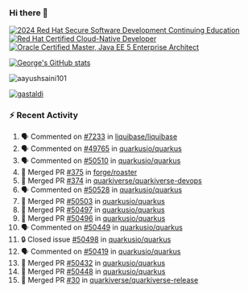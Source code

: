 ### Hi there 👋

<!--START_SECTION:badges-->
[![2024 Red Hat Secure Software Development Continuing Education](https://images.credly.com/size/110x110/images/36a76b78-c5bf-45cf-ac2c-48c3825260c7/blob)](http://www.credly.com/badges/c86e9a17-d2c3-4554-b890-7d0521710eb6 "2024 Red Hat Secure Software Development Continuing Education")
[![Red Hat Certified Cloud-Native Developer](https://images.credly.com/size/110x110/images/12ef4e4e-3d8d-4caf-9ab1-858c5bcb9619/image.png)](http://www.credly.com/badges/b6402e31-0894-48e6-b488-e2e551dcc809 "Red Hat Certified Cloud-Native Developer")
[![Oracle Certified Master, Java EE 5 Enterprise Architect](https://images.credly.com/size/110x110/images/1fa3549c-674c-4779-b3d6-d7d64eac2c23/Oracle-Certification-badge_OC-Master.png)](http://www.credly.com/badges/2565574e-b81d-410e-ab7d-24666ddcbe00 "Oracle Certified Master, Java EE 5 Enterprise Architect")
<!--END_SECTION:badges-->

[![George's GitHub stats](https://github-readme-stats.vercel.app/api?username=gastaldi&show=reviews,prs_merged&hide=contribs,prs&theme=transparent&show_icons=true)](https://github.com/anuraghazra/github-readme-stats)

<p align="left"> <img src="https://komarev.com/ghpvc/?username=gastaldi&label=Profile%20views&color=0e75b6&style=for-the-badge" alt="aayushsaini101" /> </p>

<p align="left"> <a href="https://github.com/ryo-ma/github-profile-trophy"><img src="https://github-profile-trophy.vercel.app/?username=gastaldi" alt="gastaldi" /></a> </p>

### :zap: Recent Activity

<!--START_SECTION:activity-->
1. 🗣 Commented on [#7233](https://github.com/liquibase/liquibase/pull/7233#issuecomment-3398384273) in [liquibase/liquibase](https://github.com/liquibase/liquibase)
2. 🗣 Commented on [#49765](https://github.com/quarkusio/quarkus/issues/49765#issuecomment-3398374038) in [quarkusio/quarkus](https://github.com/quarkusio/quarkus)
3. 🗣 Commented on [#50510](https://github.com/quarkusio/quarkus/pull/50510#issuecomment-3398277227) in [quarkusio/quarkus](https://github.com/quarkusio/quarkus)
4. 🎉 Merged PR [#375](https://github.com/forge/roaster/pull/375) in [forge/roaster](https://github.com/forge/roaster)
5. 🎉 Merged PR [#374](https://github.com/quarkiverse/quarkiverse-devops/pull/374) in [quarkiverse/quarkiverse-devops](https://github.com/quarkiverse/quarkiverse-devops)
6. 🗣 Commented on [#50528](https://github.com/quarkusio/quarkus/issues/50528#issuecomment-3397594820) in [quarkusio/quarkus](https://github.com/quarkusio/quarkus)
7. 🎉 Merged PR [#50503](https://github.com/quarkusio/quarkus/pull/50503) in [quarkusio/quarkus](https://github.com/quarkusio/quarkus)
8. 🎉 Merged PR [#50497](https://github.com/quarkusio/quarkus/pull/50497) in [quarkusio/quarkus](https://github.com/quarkusio/quarkus)
9. 🎉 Merged PR [#50496](https://github.com/quarkusio/quarkus/pull/50496) in [quarkusio/quarkus](https://github.com/quarkusio/quarkus)
10. 🗣 Commented on [#50449](https://github.com/quarkusio/quarkus/pull/50449#issuecomment-3389648899) in [quarkusio/quarkus](https://github.com/quarkusio/quarkus)
11. 🔒 Closed issue [#50498](https://github.com/quarkusio/quarkus/issues/50498) in [quarkusio/quarkus](https://github.com/quarkusio/quarkus)
12. 🗣 Commented on [#50419](https://github.com/quarkusio/quarkus/pull/50419#issuecomment-3386128478) in [quarkusio/quarkus](https://github.com/quarkusio/quarkus)
13. 🎉 Merged PR [#50432](https://github.com/quarkusio/quarkus/pull/50432) in [quarkusio/quarkus](https://github.com/quarkusio/quarkus)
14. 🎉 Merged PR [#50448](https://github.com/quarkusio/quarkus/pull/50448) in [quarkusio/quarkus](https://github.com/quarkusio/quarkus)
15. 🎉 Merged PR [#30](https://github.com/quarkiverse/quarkiverse-release/pull/30) in [quarkiverse/quarkiverse-release](https://github.com/quarkiverse/quarkiverse-release)
<!--END_SECTION:activity-->
